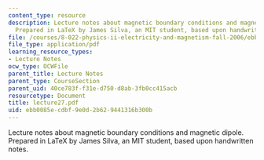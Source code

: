 ```yaml
---
content_type: resource
description: Lecture notes about magnetic boundary conditions and magnetic dipole.
  Prepared in LaTeX by James Silva, an MIT student, based upon handwritten notes.
file: /courses/8-022-physics-ii-electricity-and-magnetism-fall-2006/ebb0085ecdbf9e0d2b629441316b300b_lecture27.pdf
file_type: application/pdf
learning_resource_types:
- Lecture Notes
ocw_type: OCWFile
parent_title: Lecture Notes
parent_type: CourseSection
parent_uid: 40ce783f-f31e-d750-d8ab-3fb0cc415acb
resourcetype: Document
title: lecture27.pdf
uid: ebb0085e-cdbf-9e0d-2b62-9441316b300b
---
```

Lecture notes about magnetic boundary conditions and magnetic dipole. Prepared in LaTeX by James Silva, an MIT student, based upon handwritten notes.

